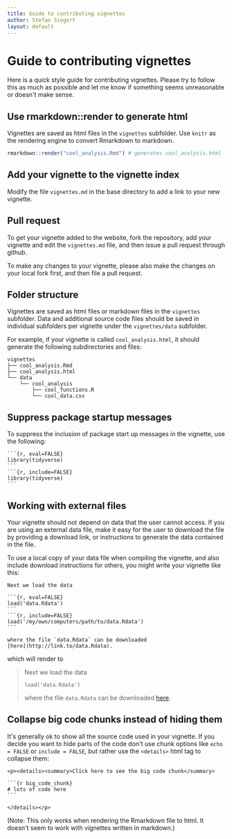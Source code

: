 ```yaml
---
title: Guide to contributing vignettes
author: Stefan Siegert
layout: default
---
```


# Guide to contributing vignettes

Here is a quick style guide for contributing vignettes. Please try to follow
this as much as possible and let me know if something seems unreasonable or
doesn't make sense.



## Use rmarkdown::render to generate html

Vignettes are saved as html files in the `vignettes` subfolder. 
Use `knitr` as the rendering engine to convert Rmarkdown to
markdown. 

```r
rmarkdown::render("cool_analysis.Rmd") # generates cool_analysis.html
```


## Add your vignette to the vignette index 

Modify the file `vignettes.md` in the base directory to add a link to your new
vignette. 


## Pull request

To get your vignette added to the website, fork the repository, add your
vignette and edit the `vignettes.md` file, and then issue a pull request
through github.

To make any changes to your vignette, please also make the changes on your
local fork first, and then file a pull request.


## Folder structure

Vignettes are saved as html files or markdown files in the `vignettes`
subfolder. Data and additional source code files should be saved in individual
subfolders per vignette under the `vignettes/data` subfolder.

For example, if your vignette is called `cool_analysis.html`, it
should generate the following subdirectories and files:

```
vignettes
├── cool_analysis.Rmd
├── cool_analysis.html
└── data
    └── cool_analysis
        ├── cool_functions.R
        └── cool_data.csv
```


## Suppress package startup messages

To suppress the inclusion of package start up messages in the vignette, use the following:

````
```{r, eval=FALSE}
library(tidyverse)
```
```{r, include=FALSE}
library(tidyverse)
```
````


## Working with external files

Your vignette should not depend on data that the user cannot access.  If you
are using an external data file, make it easy for the user to download the file
by providing a download link, or instructions to generate the data contained in
the file.

To use a local copy of your data file when compiling the vignette, and also
include download instructions for others, you might write your vignette like
this:

````
Next we load the data

```{r, eval=FALSE}
load('data.Rdata')
```
```{r, include=FALSE}
load('/my/own/computers/path/to/data.Rdata')
```

where the file `data.Rdata` can be downloaded 
[here](http://link.to/data.Rdata).
````

which will render to

> Next we load the data
> ```
> load('data.Rdata')
> ```
> where the file `data.Rdata` can be downloaded [here](http://link.to/data.Rdata).


## Collapse big code chunks instead of hiding them

It's generally ok to show all the source code used in your vignette. If you
decide you want to hide parts of the code don't use chunk options like `echo =
FALSE` or `include = FALSE`, but rather use the `<details>` html tag to
collapse them:

````
<p><details><summary>Click here to see the big code chunk</summary>

```{r big_code_chunk}
# lots of code here
```

</details></p>
````

(Note: This only works when rendering the Rmarkdown file to html. It doesn't
seem to work with vignettes written in markdown.)


